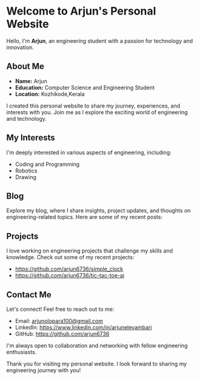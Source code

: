 # Welcome to Arjun's Personal Website

Hello, I'm **Arjun**, an engineering student with a passion for technology and innovation.

## About Me

- **Name:** Arjun
- **Education:** Computer Science and Engineering Student
- **Location:** Kozhikode,Kerala 

I created this personal website to share my journey, experiences, and interests with you. Join me as I explore the exciting world of engineering and technology.

## My Interests

I'm deeply interested in various aspects of engineering, including:

- Coding and Programming
- Robotics
- Drawing

## Blog

Explore my blog, where I share insights, project updates, and thoughts on engineering-related topics. Here are some of my recent posts:


## Projects

I love working on engineering projects that challenge my skills and knowledge. Check out some of my recent projects:

- https://github.com/arjun6736/simple_clock
- https://github.com/arjun6736/tic-tac-toe-ai

## Contact Me

Let's connect! Feel free to reach out to me:

- Email: arjunolopara100@gmail.com
- LinkedIn: https://www.linkedin.com/in/arjuneleyambari
- GitHub: https://github.com/arjun6736

I'm always open to collaboration and networking with fellow engineering enthusiasts.

Thank you for visiting my personal website. I look forward to sharing my engineering journey with you!
